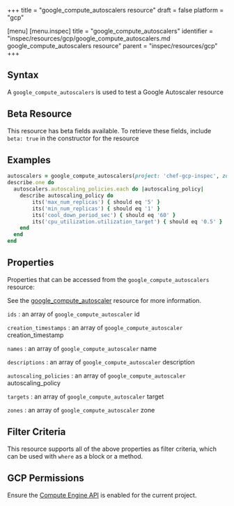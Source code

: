 +++
title = "google_compute_autoscalers resource"
draft = false
platform = "gcp"

[menu]
  [menu.inspec]
    title = "google_compute_autoscalers"
    identifier = "inspec/resources/gcp/google_compute_autoscalers.md google_compute_autoscalers resource"
    parent = "inspec/resources/gcp"
+++

## Syntax

A `google_compute_autoscalers` is used to test a Google Autoscaler resource

## Beta Resource

This resource has beta fields available. To retrieve these fields, include `beta: true` in the constructor for the resource

## Examples

```ruby
autoscalers = google_compute_autoscalers(project: 'chef-gcp-inspec', zone: 'zone')
describe.one do
  autoscalers.autoscaling_policies.each do |autoscaling_policy|
    describe autoscaling_policy do
        its('max_num_replicas') { should eq '5' }
        its('min_num_replicas') { should eq '1' }
        its('cool_down_period_sec') { should eq '60' }
        its('cpu_utilization.utilization_target') { should eq '0.5' }
    end
  end
end
```

## Properties

Properties that can be accessed from the `google_compute_autoscalers` resource:

See the [google_compute_autoscaler](/inspec/resources/google_compute_autoscaler/#properties) resource for more information.

`ids`
: an array of `google_compute_autoscaler` id

`creation_timestamps`
: an array of `google_compute_autoscaler` creation_timestamp

`names`
: an array of `google_compute_autoscaler` name

`descriptions`
: an array of `google_compute_autoscaler` description

`autoscaling_policies`
: an array of `google_compute_autoscaler` autoscaling_policy

`targets`
: an array of `google_compute_autoscaler` target

`zones`
: an array of `google_compute_autoscaler` zone

## Filter Criteria

This resource supports all of the above properties as filter criteria, which can be used
with `where` as a block or a method.

## GCP Permissions

Ensure the [Compute Engine API](https://console.cloud.google.com/apis/library/compute.googleapis.com/) is enabled for the current project.

